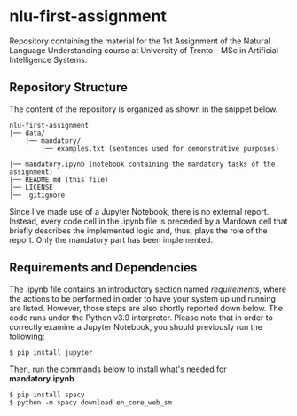 # nlu-first-assignment
Repository containing the material for the 1st Assignment of the Natural Language Understanding course at University of Trento - MSc in Artificial Intelligence Systems.

## Repository Structure  
The content of the repository is organized as shown in the snippet below.
```
nlu-first-assignment
|── data/
    |── mandatory/
        |── examples.txt (sentences used for demonstrative purposes)
    
|── mandatory.ipynb (notebook containing the mandatory tasks of the  assignment)
|── README.md (this file)
|── LICENSE 
|── .gitignore
```  
Since I've made use of a Jupyter Notebook, there is no external report. Instead, every code cell in the .ipynb file is preceded by a Mardown cell that briefly describes the implemented logic and, thus, plays the role of the report. Only the mandatory part has been implemented.
  
  
## Requirements and Dependencies  
The .ipynb file contains an introductory section named *requirements*, where the actions to be performed in order to have your system up und running are listed. However, those steps are also shortly reported down below. The code runs under the Python v3.9 interpreter. Please note that in order to correctly examine a Jupyter Notebook, you should previously run the following:  
```
$ pip install jupyter
```

Then, run the commands below to install what's needed for **mandatory.ipynb**.
```
$ pip install spacy
$ python -m spacy download en_core_web_sm
```

